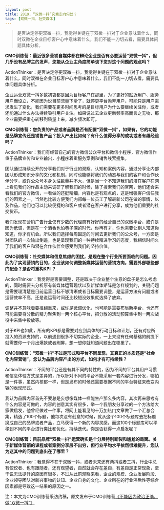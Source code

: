 ```yaml
---
layout: post
title: 2019，“双微一抖”究竟走向何处？
tags: [双微一抖，社交媒体]
---
```


> 是否决定停更双微一抖，我觉得关键在于双微一抖对于企业意味着什么，同时双微在企业目标客户心中意味着什么，我们不能一刀切去看，需要具体问题具体分析。

**CMO训练营：最近很多营销自媒体都在辩论企业是否有必要运营“双微一抖”，但几乎没有品牌主的发声，您能从企业主角度简单谈下您对这个问题的观点吗？**

ActionThinker：是否决定停更双微一抖，我觉得关键在于双微一抖对于企业意味着什么，同时双微在企业目标客户心中意味着什么，我们不能一刀切去看，需要具体问题具体分析。

企业运营双微一抖多数初衷都是因为目标客户在那里，为了更好的贴近用户、服务用户而设立，不能因为说目前流量下滑了，就停更平台抛弃用户，可能只是用户需求发生了变化，我们需要花更多时间思考的是目标用户为什么要继续关注你，或者还能通过什么办法持续吸引用户关注。如果说过去企业更新频率高而言之无物，那企业需要把重心转移到质量上来，减少频次即可。


**CMO训练营：您负责的产品或者品牌是否有配置“双微一抖”，如果有，它的功能是品牌宣传还是销售产品？投入产出比如何？有什么值得分享的成功或者有趣经验吗？**

ActionThinker：我们有经营自己的官方微信公众平台和微信小程序，官方微信作重于品牌宣传和专业输出，小程序着重服务案例和销售线索搜集。

团队通过持续公开的分享我们对于行业的观察、认知和案例内容，通过分享让内部团队形成知识分享的文化和机制，同时也能够将我们的动态与我们的客户和合作伙伴分享，或许公众号本身关注数量并不大，但是当一个不知道我们的潜在客户在网上看见我们的作品主动来调研了解我们的时候，除了搜索我们的官网，他们还会来看我们的官方微信，一看做的还挺精细，内容也是有观点的，这是增强客户信任我们的因素之一，当然也比较方便我们内部每一位员工了解最新公司在做的事情，以及作品，他们也可以比较便捷的和客户或者潜在客户进行分享，成为他们重要的社交货币。

我们发现在营销广告行业仅有少数的代理商有好好的经营自己的双微平台，或许是因为低调，但是在一个酒香也怕巷子深的时代，你再有才，你也需要让别人知道你知道，你才有机会。所以我们选择每周固定的时间去更新我们的公众号，一方面是对团队的一次输出倒逼，也是呈现我们的一种持续精进学习的态度，我相信时间久了我们的客户和潜在合作伙伴会感受到我们的坚持价值。

**CMO训练营：社交媒体和信息焦虑的困扰，是现在整个行业所要面临的问题。因此为了实现营销的目的，企业该如何调整新媒体运营的营销方向，需要外部哪些部门配合？是否将重构KPI ？**

ActionThinker：我觉得是否要调整，还是取决于企业整个生意的盘子是怎么考虑的，同时需要去分析原有新媒体运营现状以及新媒体矩阵是怎样规划的，关键问题是需要理清楚是目前运营目标不够清晰或者目标需要调整，是运营方法有问题或者运营效率不高，还是说运营时间还比较短没效果就选择了放弃。

调整并不意味着要推翻重来，或许是微调优化，也可能是需要布局新平台，也还有可能需要将分散的精力聚焦到一两个核心平台，把分散的活动预算集中到一两次战役中来集中投放等。

对于KPI也如此，所有的KPI都是需要对应到具体的行动目标和计划，还有对应所投入的资源支持的，以前遇到很多不切实际的企业，一上来没有任何基础的前提下就需要你一个月出爆款或者刷屏，想一想你就知道问题出在哪里了。


**CMO训练营：“双微一抖”不过是形式和平台不同呈现，其真正的本质还是“社会化内容营销”，您认为品牌内容产出的方式，如何才有可持续性？**

ActionThinker：不同的平台还是有其不同的特性的，因为不同的平台其用户习惯和信息体验方式是差异的，所以针对不同的平台不能采用一套内容进行分发，哪怕是一件事，虽然内核都一样，但是发布的时候还需要根据不同的平台特征来改变内容的表现形式。

我认为品牌内容首先不要总是妄想像媒体一样能生产那么多内容，其次再来思考有什么内容是可做的，内容的创意其实有很多，举一个我朋友分享过的一个方法给大家做启发，他曾经做过一件事，将网上能看见的十万加热门文章做了一个汇总合集，精选了100个标题，他每次没有创意的时候，就从这个100个标题库去把标题换成自己的品牌或者产品，立马获得一个新的内容灵感，而这100个标题库可以平移到不同的平台进行类比和优化，持续迭代。你是否获得一点启发呢？


**CMO训练营：目前品牌“双微一抖”运营确实是个分层特别断裂和尴尬的局面。关于新媒体营销的课程或者案例分享层不出穷，但行业平均水平依然很难提升，您认为这其中的问题到底出在了哪里？**

ActionThinker：我觉得不在于双微一抖，或者未来还有两抖或者三抖，行业中总有佼佼者、也有跟随者，还有观望者，自然就会存在差距，有差距是正常现象，至于说无法提升的原因有很多，不过从此前观察来看，企业的规模、企业发展阶段、企业领导团队对新兴事物的认知、企业自身的文化、企业所在的行业滞后性等综合因素都是导致这一结果的原因之一。

注：本文为CMO训练营采访约稿，原文发布于CMO训练营[《不能因为政治正确，做“双微一抖”》](https://mp.weixin.qq.com/s/rKsTHb0dWnDexMX8mC0Pjw)





